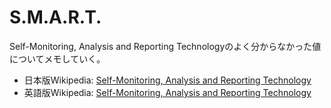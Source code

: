 # S.M.A.R.T.

Self-Monitoring, Analysis and Reporting Technologyのよく分からなかった値についてメモしていく。

 * 日本版Wikipedia: [Self-Monitoring, Analysis and Reporting Technology](http://ja.wikipedia.org/wiki/Self-Monitoring,_Analysis_and_Reporting_Technology)
 * 英語版Wikipedia: [Self-Monitoring, Analysis and Reporting Technology](http://en.wikipedia.org/wiki/S.M.A.R.T.)